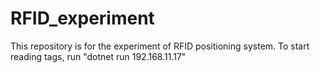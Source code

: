 # RFID_experiment

This repository is for the experiment of RFID positioning system.
To start reading tags, run "dotnet run 192.168.11.17"
